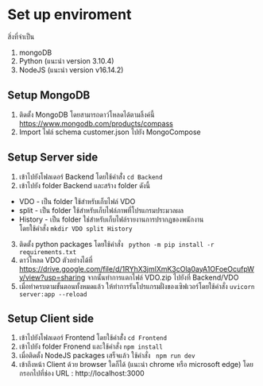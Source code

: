 # Set up enviroment
สิ่งที่จำเป็น
1. mongoDB
2. Python (แนะนำ version 3.10.4)
3. NodeJS (แนะนำ version v16.14.2)



## Setup MongoDB
1. ติดตั้ง MongoDB โดยสามารถดาว์โหลดได้ตามลิ้งค์นี้ https://www.mongodb.com/products/compass
2. Import ไฟล์ schema customer.json ไปยัง MongoCompose


## Setup Server side
1. เข้าไปยังโฟลเดอร์ Backend โดยใช้คำสั่่ง `cd Backend`
2. เข้าไปยัง folder Backend และสร้าง folder ดังนี้ 
  * VDO - เป็น folder ใช้สำหรับเก็บไฟล์ VDO
  * split - เป็น folder ใช้สำหรับเก็บไฟล์ภาพที่โปรแกรมประมวลผล
  * History - เป็น folder ใช่สำหรับเก็บไฟล์รายงานการปรากฎของพนักงาน
<br/> โดยใช้คำสั่ง `mkdir VDO split History`
3. ติดตั้ง python packages โดยใช้คำสั่ง
` python -m pip install -r requirements.txt`
4. ดาว์โหลด VDO ตัวอย่างได้ที่ https://drive.google.com/file/d/1RYhX3jmlXmK3cOla0ayA1OFoeOcufpWy/view?usp=sharing 
จากนั้นทำการแตกไฟล์ VDO.zip ไปยังที่ Backend/VDO 
5. เมื่อทำครบตามขั้นตอนทั้งหมดแล้ว ให้ทำการรันโปรแกรมฝั่งของเซิฟเวอร์โดยใช้คำสั่ง
 `uvicorn server:app --reload`
 
## Setup Client side
1. เข้าไปยังโฟลเดอร์ Frontend โดยใช้คำสั่่ง `cd Frontend`
2. เข้าไปยัง folder Fronend และใช้คำสั่ง
 `npm install`
3. เมื่อติดตั้ง NodeJS packages เสร็จแล้ว ใช้คำสั่ง
` npm run dev`
4. เข้าถึงหน้า Client ด้วย browser ใดก็ได้ (แนะนำ chrome หรือ microsoft edge)
 โดยกรอกไปที่ช่อง URL : http://localhost:3000


